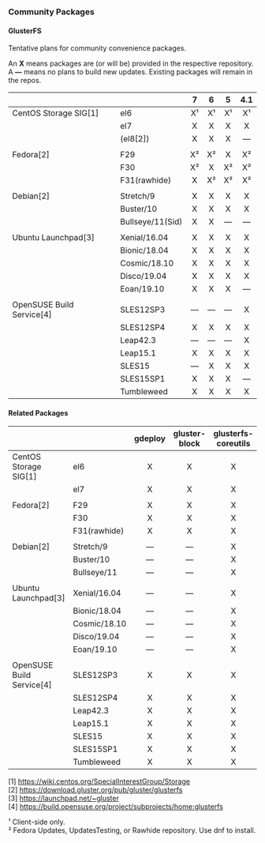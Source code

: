 ### Community Packages

#### GlusterFS

Tentative plans for community convenience packages.

An **X** means packages are (or will be) provided in the respective repository.  
A **—** means no plans to build new updates. Existing packages will remain in the repos.  

|              |                |     7     |     6     |     5     |    4.1    |
|--------------|----------------|:---------:|:---------:|:---------:|:---------:|
|CentOS Storage SIG[1]|el6            |     X¹     |     X¹     |     X¹    |     X¹    |
|              |el7             |     X     |     X     |     X     |     X     |
|              |(el8[2])        |     X     |     X     |     X     |     —     |
|              |                |           |           |           |           |
|Fedora[2]     |F29             |     X²    |     X²    |     X     |     X²    |
|              |F30             |     X²    |     X     |     X²    |     X²    |
|              |F31(rawhide)    |     X     |     X²    |     X²    |     X²    |
|              |                |           |           |           |           |
|Debian[2]     |Stretch/9       |     X     |     X     |     X     |     X     |
|              |Buster/10       |     X     |     X     |     X     |     X     |
|              |Bullseye/11(Sid)|     X     |     X     |     —     |     —     |
|              |                |           |           |           |           |
|Ubuntu Launchpad[3]|Xenial/16.04    |     X     |     X     |     X     |     X     |
|              |Bionic/18.04    |     X     |     X     |     X     |     X     |
|              |Cosmic/18.10    |     X     |     X     |     X     |     X     |
|              |Disco/19.04     |     X     |     X     |     X     |     X     |
|              |Eoan/19.10      |     X     |     X     |     X     |     —     |
|              |                |           |           |           |           |
|OpenSUSE Build Service[4]|SLES12SP3    |     —     |     —     |     —     |     X     |
|              |SLES12SP4       |     X     |     X     |     X     |     X     |
|              |Leap42.3        |     —     |     —     |     —     |     X     |
|              |Leap15.1        |     X     |     X     |     X     |     X     |
|              |SLES15          |     —     |     X     |     X     |     X     |
|              |SLES15SP1       |     X     |     X     |     X     |     —     |
|              |Tumbleweed      |     X     |     X     |     X     |     X     |


#### Related Packages

|              |              | gdeploy | gluster-block | glusterfs-coreutils | nfs-ganesha | storhaug | Samba |
|--------------|--------------|:-------:|:--------:|:----------:|:-----------:|:--------:|:-----:|
|CentOS Storage SIG[1]|el6           |    X    |     X    |     X      |      X      |     X    |   ?   |
|              |el7           |    X    |     X    |     X      |      X      |     X    |   ?   |
|              |              |         |          |            |             |          |       |
|Fedora[2]     |F29           |    X    |     X    |     X      |      X      |     X    |   ?   |
|              |F30           |    X    |     X    |     X      |      X      |     X    |   ?   |
|              |F31(rawhide)  |    X    |     X    |     X      |      X      |     X    |   ?   |
|              |              |         |          |            |             |          |       |
|Debian[2]     |Stretch/9     |    —    |     —    |     X      |      X      |     X    |   ?   |
|              |Buster/10     |    —    |     —    |     X      |      X      |     X    |   ?   |
|              |Bullseye/11   |    —    |     —    |     X      |      X      |     X    |   ?   |
|              |              |         |          |            |             |          |       |
|Ubuntu Launchpad[3]|Xenial/16.04  |    —    |     —    |     X      |      X      |     X    |   ?   |
|              |Bionic/18.04  |    —    |     —    |     X      |      X      |     X    |   ?   |
|              |Cosmic/18.10  |    —    |     —    |     X      |      X      |     X    |   ?   |
|              |Disco/19.04   |    —    |     —    |     X      |      X      |     X    |   ?   |
|              |Eoan/19.10    |    —    |     —    |     X      |      X      |     X    |   ?   |
|              |              |         |          |            |             |          |       |
|OpenSUSE Build Service[4]|SLES12SP3     |    X     |     X    |     X       |      X      |     X    |   ?   |
|              |SLES12SP4     |    X    |     X    |     X      |      X      |     X    |   ?   |
|              |Leap42.3      |    X    |     X    |     X      |      X      |     X    |   ?   |
|              |Leap15.1      |    X    |     X    |     X      |      X      |     X    |   ?   |
|              |SLES15        |    X    |     X    |     X      |      X      |     X    |   ?   |
|              |SLES15SP1     |    X    |     X    |     X      |      X      |     X    |   ?   |
|              |Tumbleweed    |    X    |     X    |     X      |      X      |     X    |   ?   |



[1] <https://wiki.centos.org/SpecialInterestGroup/Storage>  
[2] <https://download.gluster.org/pub/gluster/glusterfs>  
[3] <https://launchpad.net/~gluster>  
[4] <https://build.opensuse.org/project/subprojects/home:glusterfs>  

¹ Client-side only.  
² Fedora Updates, UpdatesTesting, or Rawhide repository. Use dnf to install.  
